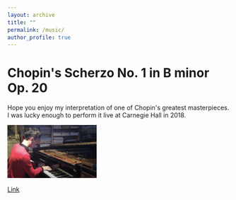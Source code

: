 ```yaml
---
layout: archive
title: ""
permalink: /music/
author_profile: true
---
```


Chopin's Scherzo No. 1 in B minor Op. 20
======
Hope you enjoy my interpretation of one of Chopin's greatest masterpieces. I was lucky enough to perform it live at Carnegie Hall in 2018.

<div align="left">
  <img src="/images/piano.png" width="40%" height="auto"/>
</div>

<!-- ![alt text](/images/piano3.png) -->

[Link](https://www.youtube.com/watch?v=97XPzwrr9P8)
